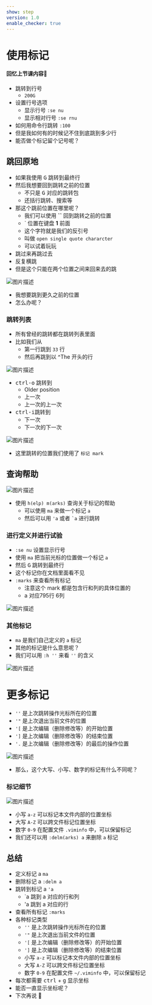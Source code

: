 ```yaml
---
show: step
version: 1.0
enable_checker: true
---
```


# 使用标记

#### 回忆上节课内容🤔

- 跳转到行号 
	- `200G`
- 设置行号选项
	- 显示行号 `:se nu`
	- 显示相对行号 `:se rnu`
- 如何用命令行跳转 `:100`
- 但是我如何有的时候记不住到底跳到多少行
- 能否做个标记留个记号呢？


## 跳回原地

- 如果我使用 <kbd>G</kbd> 跳转到最终行
- 然后我想要回到跳转之前的位置
	- 不只是 <kbd>G</kbd> 对应的跳转包
	- 还括行跳转、搜索等
- 那这个跳前位置在哪里呢？
	- 我们可以使用 **``** 回到跳转之前的位置
	- ` 位置在键盘 **1** 前面
	- 这个字符就是我们的反引号
	- 叫做 `open single quote chararcter`
	- 可以试着玩玩
- 跳过来再跳过去
- 反复横跳
- 但是这个只能在两个位置之间来回来去的跳

![图片描述](https://doc.shiyanlou.com/courses/uid1190679-20210705-1625481287791)

- 我想要跳到更久之前的位置
- 怎么办呢？

### 跳转列表

- 所有曾经的跳转都在跳转列表里面
- 比如我们从
  - 第一行跳到 `33` 行
  - 然后再跳到以 ^The 开头的行

![图片描述](https://doc.shiyanlou.com/courses/uid1190679-20210705-1625481789393)

- <kbd>ctrl-o</kbd> 跳转到 
	- Older position
	- 上一次
	- 上一次的上一次
- <kbd>ctrl-i</kbd>跳转到
	- 下一次
	- 下一次的下一次

![图片描述](https://doc.shiyanlou.com/courses/uid1190679-20210705-1625481856071)

- 这里跳转的位置我们使用了 `标记 mark`

## 查询帮助

![图片描述](https://doc.shiyanlou.com/courses/uid1190679-20210128-1611793827749)

- 使用 `h(elp) m(arks)` 查询关于标记的帮助 
	- 可以使用 `ma` 来做一个标记 `a`
	- 然后可以用 `'a` 或者 `` `a `` 进行跳转

### 进行定义并进行试验

- `:se nu` 设置显示行号
- 使用 `ma` 把当前光标的位置做一个标记 `a`
- 然后 <kbd>G</kbd> 跳转到最终行
- 这个标记你在文档里面看不见
- `:marks` 来查看所有标记
	- 注意这个 mark 都是包含行和列的具体位置的
	- a 对应795行 6列

![图片描述](https://doc.shiyanlou.com/courses/uid1190679-20210128-1611794963053)

### 其他标记

- `ma` 是我们自己定义的 `a` 标记
- 其他的标记是什么意思呢？
- 我们可以用 `:h ''` 来看 `''` 的含义

![图片描述](https://doc.shiyanlou.com/courses/uid1190679-20210128-1611795271314)

# 更多标记

- `''` 是上次跳转操作光标所在的位置
- `'"` 是上次退出当前文件的位置
- `'[` 是上次编辑（删除修改等）的开始位置
- `']` 是上次编辑（删除修改等）的结束位置
- `'.` 是上次编辑（删除修改等）的最后的操作位置

![图片描述](https://doc.shiyanlou.com/courses/uid1190679-20210709-1625829522831)

- 那么，这个大写、小写、数字的标记有什么不同呢？

### 标记细节

![图片描述](https://doc.shiyanlou.com/courses/uid1190679-20210128-1611796448274)

- 小写 `a-z` 可以标记本文件内部的位置坐标
- 大写 `A-Z` 可以跨文件标记位置坐标
- 数字 `0-9` 在配置文件 `.viminfo` 中，可以保留标记
- 我们还可以用 `:delm(arks) a` 来删除 `a` 标记

## 总结
- 定义标记 a `ma`
- 删除标记 a `:delm a`
- 跳转到标记 a `'a`
	- `a 跳到 a 对应的行和列
	- 'a 跳到 a 对应的行
- 查看所有标记 `:marks`
- 各种标记类型
  - `''` 是上次跳转操作光标所在的位置
  - `'"` 是上次退出当前文件的位置
  - `'[` 是上次编辑（删除修改等）的开始位置
  - `']` 是上次编辑（删除修改等）的结束位置
  - 小写 `a-z` 可以标记本文件内部的位置坐标
  - 大写 `A-Z` 可以跨文件标记位置坐标
  - 数字 `0-9` 在配置文件 `~/.viminfo` 中，可以保留标记
- 每次都需要 <kbd>ctrl</kbd> + <kbd>g</kbd> 显示坐标
- 能否一直显示坐标呢？
- 下次再说 👋







